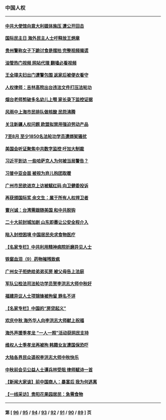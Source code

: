 ### 中国人权
---
#### [中共大使馆向意大利媒体施压 遭公开回击](../../pages/ncid278/n13826038.md?09170845) 
#### [国际民主日 海外民主人士吁释放王炳章](../../pages/ncid278/n13826558.md?09170845) 
#### [贵州警称女子下跪讨食是摆拍 完整视频揭谎](../../pages/ncid278/n13826144.md?09170845) 
#### [油管热门视频 网站代理 翻墙必看视频](http://209.222.30.114:81/youtube.html?09170845)
#### [王全璋夫妇出门遭警包围 返家后被便衣看守](../../pages/ncid278/n13826096.md?09170845) 
#### [人权律师：吉林高院出台违法文件打压法轮功](../../pages/ncid278/n13825665.md?09170845) 
#### [烟台老师剪破多名幼儿上颚 家长录下监控证据](../../pages/ncid278/n13825668.md?09170845) 
#### [风雨中上海市民排队做核酸 民怨沸腾](../../pages/ncid278/n13825281.md?09170845) 
#### [关注新疆人权问题 欧盟拟禁用强迫劳动产品](../../pages/ncid278/n13825131.md?09170845) 
#### [7至8月 至少1850名法轮功学员遭绑架骚扰](../../pages/ncid278/n13824925.md?09170845) 
#### [美国会听证聚焦中共数字监控 吁加大制裁](../../pages/ncid278/n13825083.md?09170845) 
#### [习近平到访 一些哈萨克人为何被当局警告？](../../pages/ncid278/n13824905.md?09170845) 
#### [习普中亚会面 被视为弃儿抱团取暖](../../pages/ncid278/n13824963.md?09170845) 
#### [广州市民欲进京上访被赋红码 向卫健委投诉](../../pages/ncid278/n13824766.md?09170845) 
#### [再获颁国际奖 余文生：属于所有人权捍卫者](../../pages/ncid278/n13824702.md?09170845) 
#### [曹兴诚：台湾需跟随美国 和中共脱钩](../../pages/ncid278/n13824177.md?09170845) 
#### [二十大前封城加剧 山东即墨让公安全程介入](../../pages/ncid278/n13824364.md?09170845) 
#### [陷入封控困境 中国居民央求食物医疗](../../pages/ncid278/n13823589.md?09170845) 
#### [【名家专栏】中共利用精神病院折磨异见人士](../../pages/ncid278/n13823233.md?09170845) 
#### [铁窗血泪（9）药物摧残致疯](../../pages/ncid278/n13819243.md?09170845) 
#### [广州女子拒绝给弟弟买房 被父母告上法庭](../../pages/ncid278/n13823195.md?09170845) 
#### [军队公检法司法轮功学员贺李洪志大师中秋好](../../pages/ncid278/n13822021.md?09170845) 
#### [福建异议人士项锦锋被拘留 罪名不详](../../pages/ncid278/n13822521.md?09170845) 
#### [【名家专栏】中国的“房贷起义”](../../pages/ncid278/n13821748.md?09170845) 
#### [欢庆中秋 海外华人向李洪志大师献上祝福](../../pages/ncid278/n13821687.md?09170845) 
#### [海外声援季孝龙 “一人一照”活动获网民支持](../../pages/ncid278/n13821379.md?09170845) 
#### [维权人士季孝龙再被拘 韩籍女友遭国保恐吓](../../pages/ncid278/n13821276.md?09170845) 
#### [大陆各界民众遥祝李洪志大师中秋快乐](../../pages/ncid278/n13821222.md?09170845) 
#### [中秋前会见公益人士谭兵林受阻 律师赋诗一首](../../pages/ncid278/n13821028.md?09170845) 
#### [【新闻大家谈】前中国商人：暴富后 我为何逃离](../../pages/ncid278/n13820946.md?09170845) 
#### [【一线采访】贵阳花果园居民：急需食物](../../pages/ncid278/n13820652.md?09170845) 

---
#### 第 [ [96](./96.md?09170845) / [95](./95.md?09170845) / [94](./94.md?09170845) / [93](./93.md?09170845) / [92](./92.md?09170845) / [91](./91.md?09170845) / [90](./90.md?09170845) / [89](./89.md?09170845) ] 页
